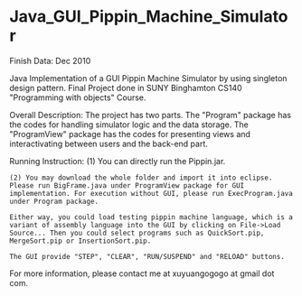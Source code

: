 Java_GUI_Pippin_Machine_Simulator
=================================

Finish Data: Dec 2010

Java Implementation of a GUI Pippin Machine Simulator by using singleton design pattern. Final Project done in SUNY Binghamton CS140 "Programming with objects" Course.

Overall Description:
	The project has two parts. The "Program" package has the codes for handling simulator logic and the data storage. The "ProgramView" package has the codes for presenting views and interactivating between users and the back-end part.

Running Instruction:
	(1) You can directly run the Pippin.jar.

	(2) You may download the whole folder and import it into eclipse. Please run BigFrame.java under ProgramView package for GUI implementation. For execution without GUI, please run ExecProgram.java under Program package.

	Either way, you could load testing pippin machine language, which is a variant of assembly language into the GUI by clicking on File->Load Source... Then you could select programs such as QuickSort.pip, MergeSort.pip or InsertionSort.pip.

	The GUI provide "STEP", "CLEAR", "RUN/SUSPEND" and "RELOAD" buttons.

For more information, please contact me at xuyuangogogo at gmail dot com.
